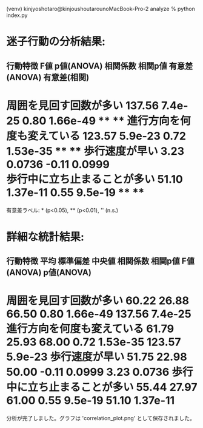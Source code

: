 (venv) kinjyoshotaro@kinjoushoutarounoMacBook-Pro-2 analyze % python index.py

迷子行動の分析結果:
==========================================================================================
行動特徴                               F値    p値(ANOVA)       相関係数       相関p値   有意差(ANOVA)      有意差(相関)
------------------------------------------------------------------------------------------
周囲を見回す回数が多い                    137.56      7.4e-25       0.80   1.66e-49           **           **
進行方向を何度も変えている                  123.57      5.9e-23       0.72   1.53e-35           **           **
歩行速度が早い                          3.23       0.0736      -0.11     0.0999                          
歩行中に立ち止まることが多い                  51.10     1.37e-11       0.55    9.5e-19           **           **
==========================================================================================

有意差ラベル: * (p<0.05), ** (p<0.01), '' (n.s.)

詳細な統計結果:
==============================================================================================================
行動特徴                                  平均      標準偏差       中央値      相関係数      相関p値   F値(ANOVA)   p値(ANOVA)
--------------------------------------------------------------------------------------------------------------
周囲を見回す回数が多い                        60.22     26.88     66.50      0.80  1.66e-49      137.56     7.4e-25
進行方向を何度も変えている                      61.79     25.93     68.00      0.72  1.53e-35      123.57     5.9e-23
歩行速度が早い                            51.75     22.98     50.00     -0.11    0.0999        3.23      0.0736
歩行中に立ち止まることが多い                     55.44     27.97     61.00      0.55   9.5e-19       51.10    1.37e-11
==============================================================================================================

分析が完了しました。グラフは 'correlation_plot.png' として保存されました。